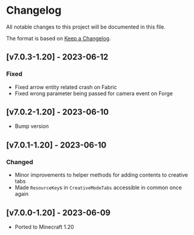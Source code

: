 # Changelog
All notable changes to this project will be documented in this file.

The format is based on [Keep a Changelog].

## [v7.0.3-1.20] - 2023-06-12
### Fixed
- Fixed arrow entity related crash on Fabric
- Fixed wrong parameter being passed for camera event on Forge

## [v7.0.2-1.20] - 2023-06-10
- Bump version

## [v7.0.1-1.20] - 2023-06-10
### Changed
- Minor improvements to helper methods for adding contents to creative tabs
- Made `ResourceKey`s in `CreativeModeTabs` accessible in common once again

## [v7.0.0-1.20] - 2023-06-09
- Ported to Minecraft 1.20

[Keep a Changelog]: https://keepachangelog.com/en/1.0.0/
